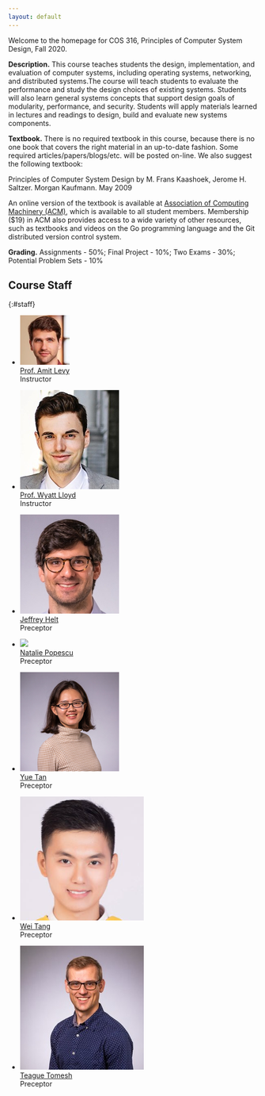 ```yaml
---
layout: default
---
```


Welcome to the homepage for COS 316, Principles of Computer System
Design, Fall 2020.

**Description.** This course teaches students the design,
implementation, and evaluation of computer systems, including operating
systems, networking, and distributed systems.The course will teach
students to evaluate the performance and study the design choices of
existing systems. Students will also learn general systems concepts that
support design goals of modularity, performance, and security. Students
will apply materials learned in lectures and readings to design, build
and evaluate new systems components.

**Textbook.** There is no required textbook in this course, because
there is no one book that covers the right material in an up-to-date
fashion. Some required articles/papers/blogs/etc. will be posted
on-line. We also suggest the following textbook:

Principles of Computer System Design by M. Frans Kaashoek, Jerome H.
Saltzer. Morgan Kaufmann. May 2009

An online version of the textbook is available at [Association of
Computing Machinery (ACM)](https://acm.org), which is available to all
student members. Membership (\$19) in ACM also provides access to a wide
variety of other resources, such as textbooks and videos on the Go
programming language and the Git distributed version control system.

**Grading.** Assignments - 50%; Final Project - 10%; Two Exams - 30%;
Potential Problem Sets - 10%


## Course Staff

{:#staff}
* ![](/images/staff/amit-levy.jpg)\
[Prof. Amit Levy](mailto:aalevy@cs.princeton.edu)\
Instructor

* ![](/images/staff/wyatt-lloyd.jpg)\
[Prof. Wyatt Lloyd](mailto:wlloyd@cs.princeton.edu)\
Instructor

* ![](/images/staff/jeffrey-helt.jpg)\
[Jeffrey Helt](mailto:jhelt@cs.princeton.edu)\
Preceptor

* ![](/images/staff/natalie-popescu.png)\
[Natalie Popescu](mailto:npopescu@cs.princeton.edu)\
Preceptor

* ![](/images/staff/yue-tan.jpg)\
[Yue Tan](mailto:yuetan@cs.princeton.edu)\
Preceptor

* ![](/images/staff/wei-tang.png)\
[Wei Tang](mailto:weit@princeton.edu)\
Preceptor

* ![](/images/staff/teague-tomesh.jpg)\
[Teague Tomesh](mailto:ttomesh@princeton.edu)\
Preceptor

